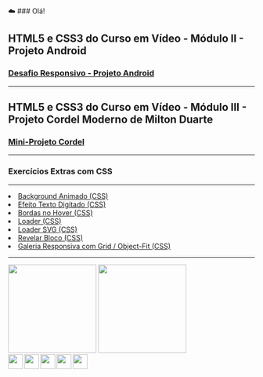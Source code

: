 ☁️ ### Olá!

## HTML5 e CSS3 do Curso em Vídeo - Módulo II - Projeto Android

### <a href="https://viniciusm0raes.github.io/projeto-android/index.html" target="_blank"> Desafio Responsivo - Projeto Android</a>

***

## HTML5 e CSS3 do Curso em Vídeo - Módulo III - Projeto Cordel Moderno de Milton Duarte

### <a href="https://viniciusm0raes.github.io/projeto-cordel/index.html" target="_blank"> Mini-Projeto Cordel</a>

***

### Exercícios Extras com CSS
  
***

  
<li><a href="https://viniciusm0raes.github.io/html-css/exercicios/ex_extras/background-animado.html"> Background Animado (CSS)</a></li>  
<li><a href="https://viniciusm0raes.github.io/html-css/exercicios/ex_extras/efeito-texto.html"> Efeito Texto Digitado (CSS)</a></li>  
<li><a href="https://viniciusm0raes.github.io/html-css/exercicios/ex_extras/bordas-hover.html"> Bordas no Hover (CSS)</a></li>  
<li><a href="https://viniciusm0raes.github.io/html-css/exercicios/ex_extras/loader-css.html"> Loader (CSS)</a></li>  
<li><a href="https://viniciusm0raes.github.io/html-css/exercicios/ex_extras/loader-css-svg.html"> Loader SVG (CSS)</a></li>  
<li><a href="https://viniciusm0raes.github.io/html-css/exercicios/ex_extras/revelar-bloco.html"> Revelar Bloco (CSS)</a></li>  
<li><a href="https://viniciusm0raes.github.io/html-css/exercicios/ex_extras/grid_object-fit_responsivo.html"> Galeria Responsiva com Grid / Object-Fit (CSS)</a></li>  
  
***

<div>
  <img height="180em" src="https://github-readme-stats.vercel.app/api?username=viniciusm0raes&show_icons=true&theme=gruvbox">
  <img height="180em" src="https://github-readme-stats.vercel.app/api/top-langs/?username=viniciusm0raes&layout=compact">
</div>
<div>
  <img align="left" height="30" weight="40" src="https://cdn.jsdelivr.net/gh/devicons/devicon/icons/html5/html5-original-wordmark.svg"/>
  <img align="left" height="30" weight="40" src="https://cdn.jsdelivr.net/gh/devicons/devicon/icons/css3/css3-original-wordmark.svg"/>
  <img align="left" height="30" weight="40" src="https://cdn.jsdelivr.net/gh/devicons/devicon/icons/wordpress/wordpress-plain-wordmark.svg"/>
  <img align="left" height="30" weight="40" src="https://cdn.jsdelivr.net/gh/devicons/devicon/icons/python/python-original-wordmark.svg"/>
  <img align="left" height="30" weight="40" src="https://cdn.jsdelivr.net/gh/devicons/devicon/icons/azure/azure-original.svg"/>
</div>
